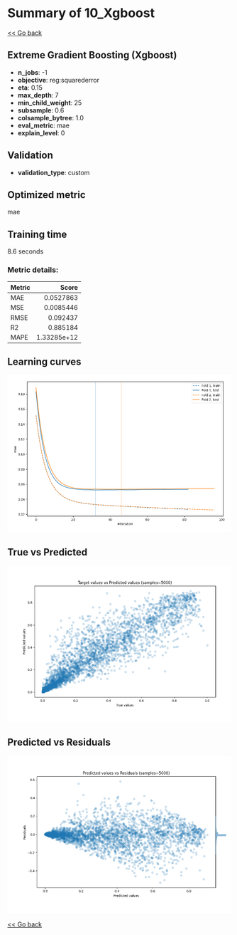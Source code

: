 # Summary of 10_Xgboost

[<< Go back](../README.md)


## Extreme Gradient Boosting (Xgboost)
- **n_jobs**: -1
- **objective**: reg:squarederror
- **eta**: 0.15
- **max_depth**: 7
- **min_child_weight**: 25
- **subsample**: 0.6
- **colsample_bytree**: 1.0
- **eval_metric**: mae
- **explain_level**: 0

## Validation
 - **validation_type**: custom

## Optimized metric
mae

## Training time

8.6 seconds

### Metric details:
| Metric   |       Score |
|:---------|------------:|
| MAE      | 0.0527863   |
| MSE      | 0.0085446   |
| RMSE     | 0.092437    |
| R2       | 0.885184    |
| MAPE     | 1.33285e+12 |



## Learning curves
![Learning curves](learning_curves.png)
## True vs Predicted

![True vs Predicted](true_vs_predicted.png)


## Predicted vs Residuals

![Predicted vs Residuals](predicted_vs_residuals.png)



[<< Go back](../README.md)
